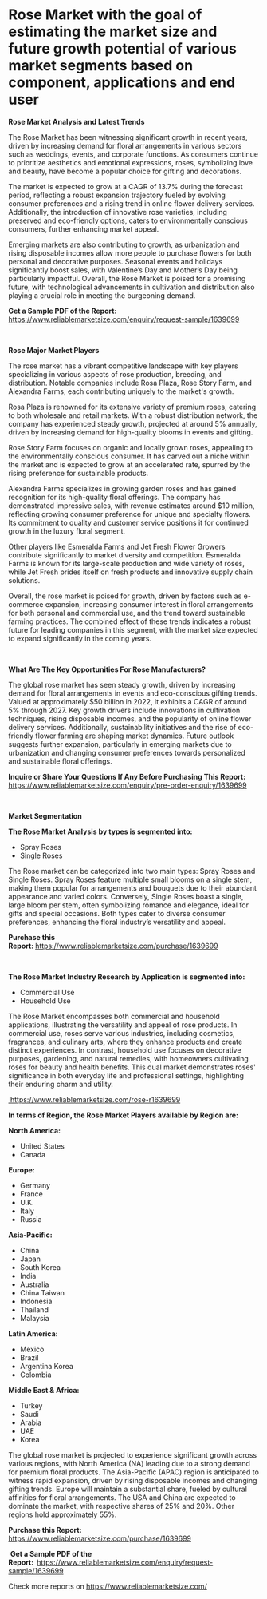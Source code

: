 <p><h1>Rose Market with the goal of estimating the market size and future growth potential of various market segments based on component, applications and end user</h1></p><p><strong>Rose Market Analysis and Latest Trends</strong></p>
<p><p>The Rose Market has been witnessing significant growth in recent years, driven by increasing demand for floral arrangements in various sectors such as weddings, events, and corporate functions. As consumers continue to prioritize aesthetics and emotional expressions, roses, symbolizing love and beauty, have become a popular choice for gifting and decorations. </p><p>The market is expected to grow at a CAGR of 13.7% during the forecast period, reflecting a robust expansion trajectory fueled by evolving consumer preferences and a rising trend in online flower delivery services. Additionally, the introduction of innovative rose varieties, including preserved and eco-friendly options, caters to environmentally conscious consumers, further enhancing market appeal. </p><p>Emerging markets are also contributing to growth, as urbanization and rising disposable incomes allow more people to purchase flowers for both personal and decorative purposes. Seasonal events and holidays significantly boost sales, with Valentine’s Day and Mother’s Day being particularly impactful. Overall, the Rose Market is poised for a promising future, with technological advancements in cultivation and distribution also playing a crucial role in meeting the burgeoning demand.</p></p>
<p><strong>Get a Sample PDF of the Report:&nbsp;</strong> <a href="https://www.reliablemarketsize.com/enquiry/request-sample/1639699?utm_campaign=3516&utm_medium=2&utm_source=Github&utm_content=ia&utm_term=30032025&utm_id=rose">https://www.reliablemarketsize.com/enquiry/request-sample/1639699</a></p>
<p>&nbsp;</p>
<p><strong>Rose Major Market Players</strong></p>
<p><p>The rose market has a vibrant competitive landscape with key players specializing in various aspects of rose production, breeding, and distribution. Notable companies include Rosa Plaza, Rose Story Farm, and Alexandra Farms, each contributing uniquely to the market's growth.</p><p>Rosa Plaza is renowned for its extensive variety of premium roses, catering to both wholesale and retail markets. With a robust distribution network, the company has experienced steady growth, projected at around 5% annually, driven by increasing demand for high-quality blooms in events and gifting.</p><p>Rose Story Farm focuses on organic and locally grown roses, appealing to the environmentally conscious consumer. It has carved out a niche within the market and is expected to grow at an accelerated rate, spurred by the rising preference for sustainable products. </p><p>Alexandra Farms specializes in growing garden roses and has gained recognition for its high-quality floral offerings. The company has demonstrated impressive sales, with revenue estimates around $10 million, reflecting growing consumer preference for unique and specialty flowers. Its commitment to quality and customer service positions it for continued growth in the luxury floral segment.</p><p>Other players like Esmeralda Farms and Jet Fresh Flower Growers contribute significantly to market diversity and competition. Esmeralda Farms is known for its large-scale production and wide variety of roses, while Jet Fresh prides itself on fresh products and innovative supply chain solutions.</p><p>Overall, the rose market is poised for growth, driven by factors such as e-commerce expansion, increasing consumer interest in floral arrangements for both personal and commercial use, and the trend toward sustainable farming practices. The combined effect of these trends indicates a robust future for leading companies in this segment, with the market size expected to expand significantly in the coming years.</p></p>
<p>&nbsp;</p>
<p><strong>What Are The Key Opportunities For Rose Manufacturers?</strong></p>
<p><p>The global rose market has seen steady growth, driven by increasing demand for floral arrangements in events and eco-conscious gifting trends. Valued at approximately $50 billion in 2022, it exhibits a CAGR of around 5% through 2027. Key growth drivers include innovations in cultivation techniques, rising disposable incomes, and the popularity of online flower delivery services. Additionally, sustainability initiatives and the rise of eco-friendly flower farming are shaping market dynamics. Future outlook suggests further expansion, particularly in emerging markets due to urbanization and changing consumer preferences towards personalized and sustainable floral offerings.</p></p>
<p><strong>Inquire or Share Your Questions If Any Before Purchasing This Report:</strong> <a href="https://www.reliablemarketsize.com/enquiry/pre-order-enquiry/1639699?utm_campaign=3516&utm_medium=2&utm_source=Github&utm_content=ia&utm_term=30032025&utm_id=rose">https://www.reliablemarketsize.com/enquiry/pre-order-enquiry/1639699</a></p>
<p>&nbsp;</p>
<p><strong>Market Segmentation</strong></p>
<p><strong>The Rose Market Analysis by types is segmented into:</strong></p>
<p><ul><li>Spray Roses</li><li>Single Roses</li></ul></p>
<p><p>The Rose market can be categorized into two main types: Spray Roses and Single Roses. Spray Roses feature multiple small blooms on a single stem, making them popular for arrangements and bouquets due to their abundant appearance and varied colors. Conversely, Single Roses boast a single, large bloom per stem, often symbolizing romance and elegance, ideal for gifts and special occasions. Both types cater to diverse consumer preferences, enhancing the floral industry’s versatility and appeal.</p></p>
<p><strong>Purchase this Report:&nbsp;</strong><a href="https://www.reliablemarketsize.com/purchase/1639699?utm_campaign=3516&utm_medium=2&utm_source=Github&utm_content=ia&utm_term=30032025&utm_id=rose">https://www.reliablemarketsize.com/purchase/1639699</a></p>
<p>&nbsp;</p>
<p><strong>The Rose Market Industry Research by Application is segmented into:</strong></p>
<p><ul><li>Commercial Use</li><li>Household Use</li></ul></p>
<p><p>The Rose Market encompasses both commercial and household applications, illustrating the versatility and appeal of rose products. In commercial use, roses serve various industries, including cosmetics, fragrances, and culinary arts, where they enhance products and create distinct experiences. In contrast, household use focuses on decorative purposes, gardening, and natural remedies, with homeowners cultivating roses for beauty and health benefits. This dual market demonstrates roses' significance in both everyday life and professional settings, highlighting their enduring charm and utility.</p></p>
<p><a href="https://www.reliablemarketsize.com/rose-r1639699?utm_campaign=3516&utm_medium=2&utm_source=Github&utm_content=ia&utm_term=30032025&utm_id=rose">&nbsp;https://www.reliablemarketsize.com/rose-r1639699</a></p>
<p><strong>In terms of Region, the Rose Market Players available by Region are:</strong></p>
<p>
    <p> <strong> North America: </strong>
        <ul>
            <li>United States</li>
            <li>Canada</li>
        </ul>
        </p> 
    <p> <strong> Europe: </strong>
        <ul>
            <li>Germany</li>
            <li>France</li>
            <li>U.K.</li>
            <li>Italy</li>
            <li>Russia</li>
        </ul>
        </p> 
    <p> <strong> Asia-Pacific: </strong>
        <ul>
            <li>China</li>
            <li>Japan</li>
            <li>South Korea</li>
            <li>India</li>
            <li>Australia</li>
            <li>China Taiwan</li>
            <li>Indonesia</li>
            <li>Thailand</li>
            <li>Malaysia</li>
        </ul>
        </p> 
    <p> <strong> Latin America: </strong>
        <ul>
            <li>Mexico</li>
            <li>Brazil</li>
            <li>Argentina Korea</li>
            <li>Colombia</li>
        </ul>
        </p> 
    <p> <strong> Middle East & Africa: </strong>
        <ul>
            <li>Turkey</li>
            <li>Saudi</li>
            <li>Arabia</li>
            <li>UAE</li>
            <li>Korea</li>
        </ul>
    </p>
    </p>
<p><p>The global rose market is projected to experience significant growth across various regions, with North America (NA) leading due to a strong demand for premium floral products. The Asia-Pacific (APAC) region is anticipated to witness rapid expansion, driven by rising disposable incomes and changing gifting trends. Europe will maintain a substantial share, fueled by cultural affinities for floral arrangements. The USA and China are expected to dominate the market, with respective shares of 25% and 20%. Other regions hold approximately 55%.</p></p>
<p><strong>Purchase this Report: </strong><a href="https://www.reliablemarketsize.com/purchase/1639699?utm_campaign=3516&utm_medium=2&utm_source=Github&utm_content=ia&utm_term=30032025&utm_id=rose">https://www.reliablemarketsize.com/purchase/1639699</a></p>
<p>&nbsp;<strong>Get a Sample PDF of the Report:&nbsp;&nbsp;</strong><a href="https://www.reliablemarketsize.com/enquiry/request-sample/1639699?utm_campaign=3516&utm_medium=2&utm_source=Github&utm_content=ia&utm_term=30032025&utm_id=rose">https://www.reliablemarketsize.com/enquiry/request-sample/1639699</a></p>
<p><strong></strong></p>
<p>Check more reports on <a href="https://www.reliablemarketsize.com/?utm_campaign=3516&utm_medium=2&utm_source=Github&utm_content=ia&utm_term=30032025&utm_id=rose">https://www.reliablemarketsize.com/</a></p>